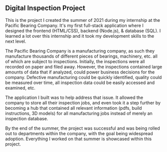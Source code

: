 ## Digital Inspection Project

This is the project I created the summer of 2021 during my internship at the Pacific Bearing Company. It's my first full-stack application where I designed the frontend (HTML/CSS), backend (Node.js), & database (SQL). I learned a lot over this internship and it took my development skills to the next level.

The Pacific Bearing Company is a manufacturing company, as such they manufacture thousands of different pieces of bearings, machinery, etc. all of which are subject to inspections. Initially, the inspections were all recorded on paper and filed away. However, the inspections contained large amounts of data that if analyzed, could power business decisions for the company. Defective manufacturing could be quickly identified, quality could be measured over time, all inspection data could be easily accessed and examined, etc.

The application I built was to help address that issue. It allowed the company to store all their inspection jobs, and even took it a step further by becoming a hub that contained all relevant information (pdfs, build instructions, 3D models) for all manufacturing jobs instead of merely an inspection database.

By the end of the summer, the project was successful and was being rolled out to departments within the company, with the goal being widespread adoption. Everything I worked on that summer is showcased within this project.
